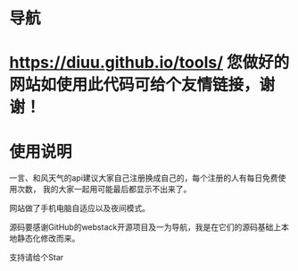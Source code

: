 # 导航
# https://diuu.github.io/tools/  您做好的网站如使用此代码可给个友情链接，谢谢！

# 使用说明

一言、和风天气的api建议大家自己注册换成自己的，每个注册的人有每日免费使用次数，
我的大家一起用可能最后都显示不出来了。

网站做了手机电脑自适应以及夜间模式。

源码要感谢GitHub的webstack开源项目及一为导航，我是在它们的源码基础上本地静态化修改而来。

支持请给个Star

